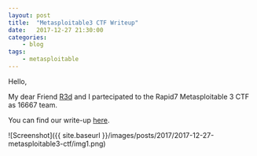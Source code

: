```yaml
---
layout: post
title:	"Metasploitable3 CTF Writeup"
date:	2017-12-27 21:30:00
categories:
    - blog
tags:
    - metasploitable
---
```


Hello,

My dear Friend [R3d](https://twitter.com/R3dShift23) and I partecipated to the Rapid7 Metasploitable 3 CTF as 16667 team.

You can find our write-up [here](https://github.com/16667/Metasploitable-3-CTF).

![Screenshot]({{ site.baseurl }}/images/posts/2017/2017-12-27-metasploitable3-ctf/img1.png)